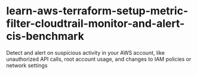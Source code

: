 # learn-aws-terraform-setup-metric-filter-cloudtrail-monitor-and-alert-cis-benchmark
Detect and alert on suspicious activity in your AWS account, like unauthorized API calls, root account usage, and changes to IAM policies or network settings
